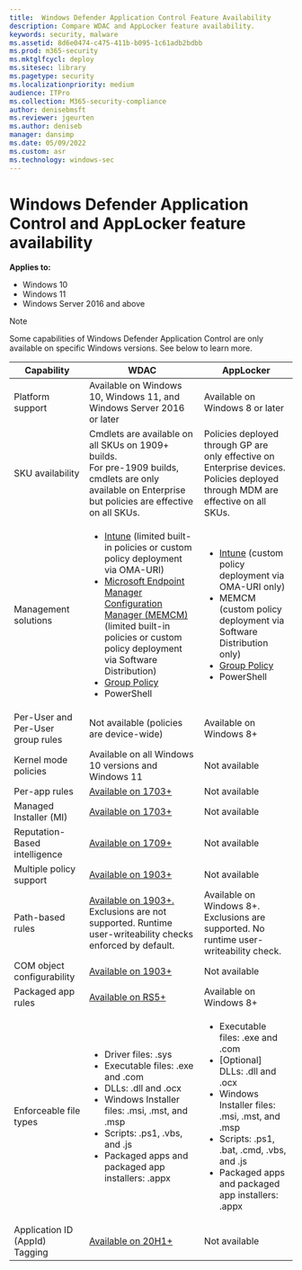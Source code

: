 ```yaml
---
title:  Windows Defender Application Control Feature Availability
description: Compare WDAC and AppLocker feature availability.
keywords: security, malware
ms.assetid: 8d6e0474-c475-411b-b095-1c61adb2bdbb
ms.prod: m365-security
ms.mktglfcycl: deploy
ms.sitesec: library
ms.pagetype: security
ms.localizationpriority: medium
audience: ITPro
ms.collection: M365-security-compliance
author: denisebmsft
ms.reviewer: jgeurten
ms.author: deniseb
manager: dansimp
ms.date: 05/09/2022
ms.custom: asr
ms.technology: windows-sec
---
```


# Windows Defender Application Control and AppLocker feature availability

**Applies to:**

-   Windows 10
-   Windows 11
-   Windows Server 2016 and above

>[!NOTE]
>Some capabilities of Windows Defender Application Control are only available on specific Windows versions. See below to learn more.

| Capability  | WDAC | AppLocker   |
|-------------|------|-------------|
| Platform support    | Available on Windows 10, Windows 11, and Windows Server 2016 or later  | Available on Windows 8 or later   |
| SKU availability     | Cmdlets are available on all SKUs on 1909+ builds.<br>For pre-1909 builds, cmdlets are only available on Enterprise but policies are effective on all SKUs.  | Policies deployed through GP are only effective on Enterprise devices.<br>Policies deployed through MDM are effective on all SKUs.  |
| Management solutions   | <ul><li>[Intune](./deployment/deploy-windows-defender-application-control-policies-using-intune.md) (limited built-in policies or custom policy deployment via OMA-URI)</li><li>[Microsoft Endpoint Manager Configuration Manager (MEMCM)](/configmgr/protect/deploy-use/use-device-guard-with-configuration-manager) (limited built-in policies or custom policy deployment via Software Distribution)</li><li>[Group Policy](./deployment/deploy-windows-defender-application-control-policies-using-group-policy.md) </li><li>PowerShell</li></ul>  | <ul><li>[Intune](/windows/client-management/mdm/applocker-csp) (custom policy deployment via OMA-URI only)</li><li>MEMCM (custom policy deployment via Software Distribution only)</li><li>[Group Policy](./applocker/determine-group-policy-structure-and-rule-enforcement.md)</li><li>PowerShell</li><ul> |
| Per-User and Per-User group rules | Not available (policies are device-wide)  | Available on Windows 8+  |
| Kernel mode policies  | Available on all Windows 10 versions and Windows 11  | Not available |
| Per-app rules  | [Available on 1703+](./use-windows-defender-application-control-policy-to-control-specific-plug-ins-add-ins-and-modules.md)  | Not available |
| Managed Installer (MI)  | [Available on 1703+](./configure-authorized-apps-deployed-with-a-managed-installer.md)  | Not available  |
| Reputation-Based intelligence     | [Available on 1709+](./use-windows-defender-application-control-with-intelligent-security-graph.md)  | Not available |
| Multiple policy support           | [Available on 1903+](./deploy-multiple-windows-defender-application-control-policies.md)  | Not available  |
| Path-based rules                  | [Available on 1903+.](./select-types-of-rules-to-create.md#more-information-about-filepath-rules) Exclusions are not supported. Runtime user-writeability checks enforced by default.  | Available on Windows 8+. Exclusions are supported. No runtime user-writeability check. |
| COM object configurability        | [Available on 1903+](./allow-com-object-registration-in-windows-defender-application-control-policy.md)  | Not available |
| Packaged app rules                | [Available on RS5+](./manage-packaged-apps-with-windows-defender-application-control.md)  | Available on Windows 8+   |
| Enforceable file types       | <ul><li>Driver files: .sys</li><li>Executable files: .exe and .com</li><li>DLLs: .dll and .ocx</li><li>Windows Installer files: .msi, .mst, and .msp</li><li>Scripts: .ps1, .vbs, and .js</li><li>Packaged apps and packaged app installers: .appx</li></ul>| <ul><li>Executable files: .exe and .com</li><li>[Optional] DLLs: .dll and .ocx</li><li>Windows Installer files: .msi, .mst, and .msp</li><li>Scripts: .ps1, .bat, .cmd, .vbs, and .js</li><li>Packaged apps and packaged app installers: .appx</li></ul>|
| Application ID (AppId) Tagging | [Available on 20H1+](./AppIdTagging/windows-defender-application-control-appid-tagging-guide.md)  | Not available |

